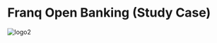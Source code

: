# Franq Open Banking (Study Case)

![logo2](https://user-images.githubusercontent.com/101371267/178369024-9b497aed-5ba3-418f-aebf-b169ee950b5d.jpg)



